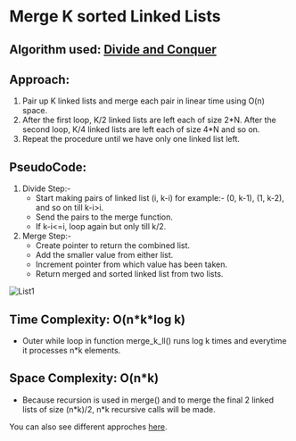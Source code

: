 # Merge K sorted Linked Lists

## Algorithm used: [Divide and Conquer](https://www.geeksforgeeks.org/divide-and-conquer-algorithm-introduction/)

## Approach:

1. Pair up K linked lists and merge each pair in linear time using O(n) space.
2. After the first loop, K/2 linked lists are left each of size 2\*N. After the second loop, K/4 linked lists are left each of size 4\*N and so on.
3. Repeat the procedure until we have only one linked list left.

## PseudoCode:

1. Divide Step:-
   - Start making pairs of linked list (i, k-i) for example:- (0, k-1), (1, k-2), and so on till k-i>i.
   - Send the pairs to the merge function.
   - If k-i<=i, loop again but only till k/2.
2. Merge Step:-
   - Create pointer to return the combined list.
   - Add the smaller value from either list.
   - Increment pointer from which value has been taken.
   - Return merged and sorted linked list from two lists.

![List1](https://user-images.githubusercontent.com/67220225/158016476-3fad6f1b-6038-4118-a8da-80c27e2fedfd.png)

## Time Complexity: O(n\*k\*log k)

- Outer while loop in function merge_k_ll() runs log k times and everytime it processes n\*k elements.

## Space Complexity: O(n\*k)

- Because recursion is used in merge() and to merge the final 2 linked lists of size (n\*k)/2, n\*k recursive calls will be made.

You can also see different approches [here](https://www.geeksforgeeks.org/merge-k-sorted-linked-lists/).
